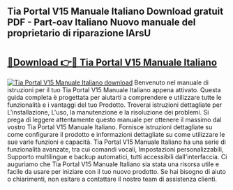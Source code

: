 ## Tia Portal V15 Manuale Italiano Download gratuit PDF - Part-oav Italiano Nuovo manuale del proprietario di riparazione lArsU

# <h2><a href="http://dfbezl.blite.top/?on=Tia+Portal+V15+Manuale+Italiano">🔗Download 👉🔴 Tia Portal V15 Manuale Italiano</a></h2>

[![Tia Portal V15 Manuale Italiano download](https://i.imgur.com/lujVjoI.png)](http://dfbezl.blite.top/?on=Tia+Portal+V15+Manuale+Italiano)
Benvenuto nel manuale di istruzioni per il tuo Tia Portal V15 Manuale Italiano appena attivato. Questa guida completa è progettata per aiutarti a comprendere e utilizzare tutte le funzionalità e i vantaggi del tuo Prodotto. Troverai istruzioni dettagliate per L'installazione, L'uso, la manutenzione e la risoluzione dei problemi. Si prega di leggere attentamente questo manuale per ottenere il massimo dal vostro Tia Portal V15 Manuale Italiano. Fornisce istruzioni dettagliate su come configurare il prodotto e informazioni dettagliate su come utilizzare le sue varie funzioni e capacità. Tia Portal V15 Manuale Italiano ha una serie di funzionalità avanzate, tra cui comandi vocali, Impostazioni personalizzabili, Supporto multilingue e backup automatici, tutti accessibili dall'interfaccia. Ci auguriamo che Tia Portal V15 Manuale Italiano sia stata una risorsa utile e facile da usare per iniziare con il tuo nuovo prodotto. Se hai bisogno di aiuto o chiarimenti, non esitare a contattare il nostro team di assistenza clienti.
